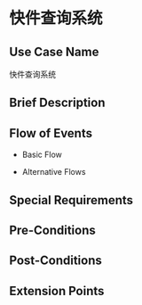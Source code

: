 快件查询系统
===========

## Use Case Name

快件查询系统

## Brief Description



## Flow of Events

- Basic Flow



- Alternative Flows



## Special Requirements



## Pre-Conditions



## Post-Conditions



## Extension Points


